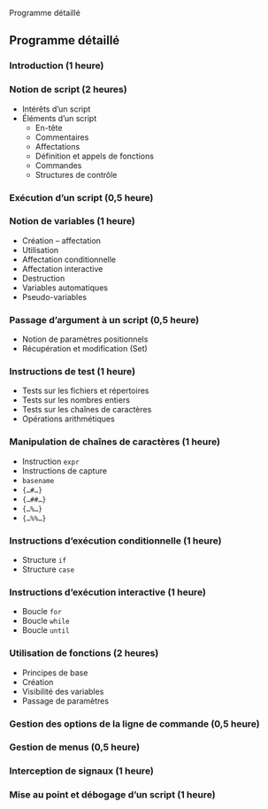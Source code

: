 Programme détaillé
## Programme détaillé

### Introduction (1 heure)

### Notion de script (2 heures)
- Intérêts d’un script
- Éléments d’un script
  - En-tête
  - Commentaires
  - Affectations
  - Définition et appels de fonctions
  - Commandes
  - Structures de contrôle

### Exécution d’un script (0,5 heure)

### Notion de variables (1 heure)
- Création – affectation
- Utilisation
- Affectation conditionnelle
- Affectation interactive
- Destruction
- Variables automatiques
- Pseudo-variables

### Passage d’argument à un script (0,5 heure)
- Notion de paramètres positionnels
- Récupération et modification (Set)

### Instructions de test (1 heure)
- Tests sur les fichiers et répertoires
- Tests sur les nombres entiers
- Tests sur les chaînes de caractères
- Opérations arithmétiques 

### Manipulation de chaînes de caractères (1 heure)
- Instruction `expr`
- Instructions de capture
- `basename`
- `{…#…}`
- `{…##…}`
- `{…%…}`
- `{…%%…}`

### Instructions d’exécution conditionnelle (1 heure)
- Structure `if`
- Structure `case`

### Instructions d’exécution interactive (1 heure)
- Boucle `for`
- Boucle `while`
- Boucle `until`

### Utilisation de fonctions (2 heures)
- Principes de base
- Création
- Visibilité des variables
- Passage de paramètres

### Gestion des options de la ligne de commande (0,5 heure)

### Gestion de menus (0,5 heure)

### Interception de signaux (1 heure)

### Mise au point et débogage d’un script (1 heure)